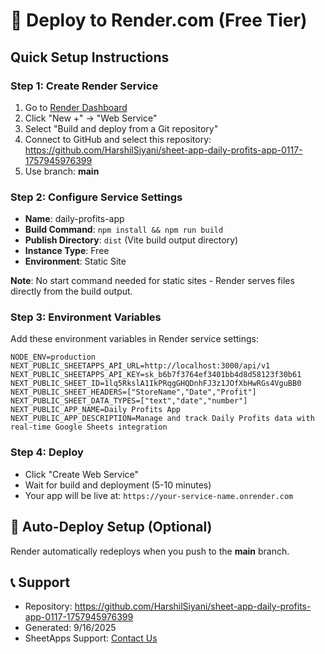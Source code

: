 
# 🚀 Deploy to Render.com (Free Tier)

## Quick Setup Instructions

### Step 1: Create Render Service
1. Go to [Render Dashboard](https://dashboard.render.com/)
2. Click "New +" → "Web Service"
3. Select "Build and deploy from a Git repository"
4. Connect to GitHub and select this repository: https://github.com/HarshilSiyani/sheet-app-daily-profits-app-0117-1757945976399
5. Use branch: **main**

### Step 2: Configure Service Settings
- **Name**: daily-profits-app
- **Build Command**: `npm install && npm run build`
- **Publish Directory**: `dist` (Vite build output directory)
- **Instance Type**: Free
- **Environment**: Static Site

**Note**: No start command needed for static sites - Render serves files directly from the build output.

### Step 3: Environment Variables
Add these environment variables in Render service settings:

```
NODE_ENV=production
NEXT_PUBLIC_SHEETAPPS_API_URL=http://localhost:3000/api/v1
NEXT_PUBLIC_SHEETAPPS_API_KEY=sk_b6b7f3764ef3401bb4d8d58123f30b61
NEXT_PUBLIC_SHEET_ID=1lq5RkslA1IkPRqgGHQDnhFJ3z1JOfXbHwRGs4VguBB0
NEXT_PUBLIC_SHEET_HEADERS=["StoreName","Date","Profit"]
NEXT_PUBLIC_SHEET_DATA_TYPES=["text","date","number"]
NEXT_PUBLIC_APP_NAME=Daily Profits App
NEXT_PUBLIC_APP_DESCRIPTION=Manage and track Daily Profits data with real-time Google Sheets integration
```

### Step 4: Deploy
- Click "Create Web Service"
- Wait for build and deployment (5-10 minutes)
- Your app will be live at: `https://your-service-name.onrender.com`

## 🔄 Auto-Deploy Setup (Optional)
Render automatically redeploys when you push to the **main** branch.

## 📞 Support
- Repository: https://github.com/HarshilSiyani/sheet-app-daily-profits-app-0117-1757945976399
- Generated: 9/16/2025
- SheetApps Support: [Contact Us](mailto:support@sheetapps.com)

